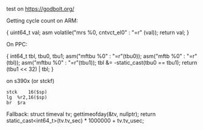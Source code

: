 test on https://godbolt.org/

Getting cycle count on ARM:

{
uint64_t val;
asm volatile("mrs %0, cntvct_el0" : "=r" (val));
return val;
}

On PPC:

{
int64_t tbl, tbu0, tbu1;
asm("mftbu %0" : "=r"(tbu0));
asm("mftb  %0" : "=r"(tbl));
asm("mftbu %0" : "=r"(tbu1));
tbl &= -static_cast<int64>(tbu0 == tbu1);
return (tbu1 << 32) | tbl;
}

on s390x
(or stckf)

	stck	16($sp)
	lg	%r2,16($sp)
	br	$ra

Fallback:
struct timeval tv;
gettimeofday(&tv, nullptr);
return static_cast<int64_t>(tv.tv_sec) * 1000000 + tv.tv_usec;
